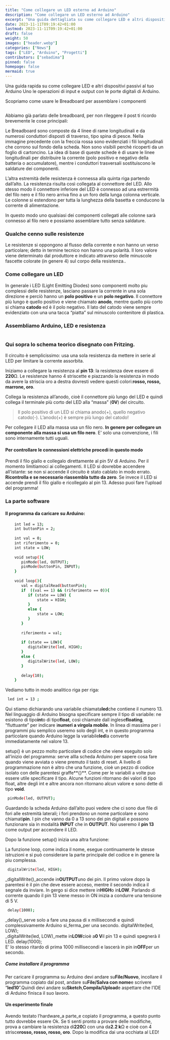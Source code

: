 ```yaml
---
title: "Come collegare un LED esterno ad Arduino"
description: "Come collegare un LED esterno ad Arduino"
excerpt: "Una guida dettagliata su come collegare LED e altri dispositivi passivi al tuo Arduino Uno e sui semplicissimi circuiti che dovresti conoscere per partire con il piede giusto.In particolare vedremo come gestire le operazioni di input e output con le porte digitali di Arduino..."
date: 2023-11-11T09:19:42+01:00
lastmod: 2023-11-11T09:19:42+01:00
draft: false
weight: 50
images: ["header.webp"]
categories: ["News"]
tags: ["LED", "Arduino", "Progetti"]
contributors: ["sebadima"]
pinned: false
homepage: false
mermaid: true
---
```




Una guida rapida su come collegare LED e altri dispositivi passivi al tuo Arduino Uno le operazioni di input e output con le porte digitali di Arduino.

Scopriamo come usare le Breadboard per assemblare i componenti

<img decoding="async" src="https://res.cloudinary.com/sebadima/image/upload/v1600666958/001/Breadboard_20inside_favhrb.jpg" alt="" /> 

Abbiamo già parlato delle breadboard, per non rileggere il post ti ricordo brevemente le cose principali:

Le Breadboard sono composte da 4 linee di rame longitudinali e da numerosi conduttori disposti di traverso, tipo spina di pesce. Nella immagine precedente con la freccia rossa sono evidenziati i fili longitudinali che corrono sul fondo della scheda. Non sono visibili perchè ricoperti da un foglio di cartoncino. La idea di base di queste schede è di usare le linee longitudinali per distribuire la corrente (polo positivo e negativo della batteria o accumulatore), mentre i conduttori trasversali sostituiscono le saldature dei componenti.

L’altra estremità delle resistenza è connessa alla quinta riga partendo dall’alto. La resistenza risulta così collegata al connettore del LED. Allo stesso modo il connettore inferiore del LED è connesso ad una estrermità del filo nero e il filo nero arriva fino a un foro della lunga colonna verticale. Le colonne si estendono per tutta la lunghezza della basetta e conducono la corrente di alimentazione.

In questo modo uno qualsiasi dei componenti collegati alle colonne sarà connesso al filo nero e possiamo assemblare tutto senza saldature.

### Qualche cenno sulle resistenze

Le resistenze si oppongono al flusso della corrente e non hanno un verso particolare; detto in termine tecnico non hanno una polarità. Il loro valore viene determinato dal produttore e indicato attraverso delle minuscole fascette colorate (in genere 4) sul corpo della resistenza..

### Come collegare un LED

In generale i LED (Light Emitting Diodes) sono componenti molto piu complessi delle resistenze, lasciano passare la corrente in una sola direzione e perciò hanno un **polo positivo** e un **polo negativo**. Il connettore più lungo è quello positivo e viene chiamato **anodo**, mentre quello più corto si chiama **catodo** ed è il polo negativo. Il lato del catodo viene sempre evidenziato con una una tacca “piatta” sul minuscolo contenitore di plastica.

### Assembliamo Arduino, LED e resistenza

<img decoding="async" src="images/101.jpg" alt="" /> 

### Qui sopra lo schema teorico disegnato con Fritzing.

Il circuito è semplicissimo: usa una sola resistenza da mettere in serie al LED per limitare la corrente assorbita.

Iniziamo a collegare la resistenza al **pin 13**: la resistenza deve essere di **220**Ω. Le resistenze hanno 4 striscette e piazzando la resistenza in modo da avere la striscia oro a destra dovresti vedere questi colori:**rosso, rosso, marrone, oro**.

Collega la resistenza all’anodo, cioè il connettore più lungo del LED e quindi collega il terminale più corto del LED alla “massa” (**0V**) del circuito.

> Il polo positivo di un LED si chiama anodo(+), quello negativo catodo(-). L’anodo(+) è sempre più lungo del catodo!

Per collegare il LED alla massa usa un filo nero. **In genere per collegare un componente alla massa si usa un filo nero**. E&#8217; solo una convenzione, i fili sono internamente tutti uguali.

#### Per controllare le connessioni elettriche procedi in questo modo

Prendi il filo giallo e collegalo direttamente al pin 5V di Arduino. Per il momento limitiamoci ai collegamenti. Il LED si dovrebbe accendere all’istante: se non si accende il circuito è stato cablato in modo errato. **Ricontrolla e se necessario riassembla tutto da zero**. Se invece il LED si accende prendi il filo giallo e ricollegalo al pin 13. Adesso puoi fare l’upload del programma!

### La parte software

#### Il programma da caricare su Arduino:

```bash     
    int led = 13;
    int buttonPin = 2;
     
    int val = 0;
    int riferimento = 0;
    int state = LOW;
     
    void setup(){ 
       pinMode(led, OUTPUT);
       pinMode(buttonPin, INPUT);
    }
             
    void loop(){ 
       val = digitalRead(buttonPin); 
       if  ((val == 1) && (riferimento == 0)){ 
          if (state == LOW) {
              state = HIGH;
          } 
          else {
              state = LOW;
          }
       } 
        
       riferimento = val;
             
       if (state == LOW){
          digitalWrite(led, HIGH);
       } 
       else {
          digitalWrite(led, LOW);
       }
     
       delay(10);
    }
```

Vediamo tutto in modo analitico riga per riga:

```bash     
 led int = 13 ;
```
    

Qui stiamo dichiarando una variabile chiamata**led**che contiene il numero 13. Nel linguaggio di Arduino bisogna specificare sempre il tipo di variabile: ne esistono di tipo**int**o di tipo**float**, così chiamate dall inglese**floating**, “fluttuante” per indicare i**numeri a virgola mobile**. In linea di massima per i programmi piu semplico useremo solo degli int, e in questo programma particolare quando Arduino legge la variabile**led**la converte immediatamente nel valore 13.

setup() è un pezzo molto particolare di codice che viene eseguito solo all’inizio del programma: serve allla scheda Arduino per sapere cosa fare quando viene avviata o viene premuto il tasto di reset. A livello di programmazione non è altro che una funzione, cioè un pezzo di codice isolato con delle parentesi graffe**{}**. Come per le variabili a volte puo essere utile specificare il tipo. Alcune funzioni ritornano dei valori di tipo float, altre degli int e altre ancora non ritornano alcun valore e sono dette di tipo **void**.

```bash     
 pinMode(led, OUTPUT);
```    

Guardando la scheda Arduino dall’alto puoi vedere che ci sono due file di fori alle estremità laterali; i fori prendono un nome particolare e sono chiamati**pin**. I pin che vanno da 0 a 13 sono dei pin digitali e possono funzionare sia in modalità **INPUT** che in **OUTPUT**. Noi useremo il **pin 13** come output per accendere il LED.

Dopo la funzione setup() inizia una altra funzione:

La funzione loop, come indica il nome, esegue continuamente le stesse istruzioni e si può considerare la parte principale del codice e in genere la piu complessa.

```bash     
 digitalWrite(led, HIGH);
```    

_digitalWrite()_accende in**OUTPUT**uno dei pin. Il primo valore dopo la parentesi è il pin che deve essere acceso, mentre il secondo indica il segnale da inviare. In gergo si dice mettere in**HIGH**o in**LOW**. Parlando di corrente quando il pin 13 viene messo in ON inizia a condurre una tensione di 5 V.

```bash     
 delay(1000);
```


_delay()_serve solo a fare una pausa di x millisecondi e quindi complessivamente Arduino si_ferma_per una secondo.
    digitalWrite(led, LOW);    
_digitalWrite(led, LOW)_mette in**LOW**cioè a**0 V**il pin 13 e quindi spegnerà il LED.
    delay(1000);    
E&#8217; lo stesso ritardo di prima 1000 millisecondi e lascerà in pin in**OFF**per un secondo.

##### Come installare il programma

Per caricare il programma su Arduino devi andare su**File/Nuovo**, incollare il programma copiato dal post, andare su**File/Salva con nome**e scrivere “**led10**”.Quindi devi andare su**Sketch**,**Compila/Upload**e aspettare che l’IDE di Arduino finisca il suo lavoro.

#### Un esperimento finale

Avendo testato l’hardware_a parte_e copiato il programma, a questo punto tutto dovrebbe essere Ok. Se ti senti pronto a provare delle modifiche, prova a cambiare la resistenza di**220**Ω con una da**2.2 k**Ω e cioè con 4 strisce**rosso, rosso, rosso, oro**. Dopo la modifica dai una occhiata al LED!